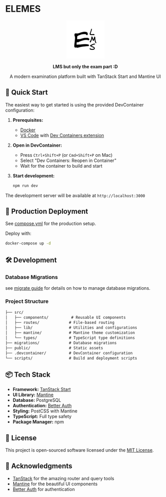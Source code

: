 # ELEMES

<div align="center">
  <img src="./src/icons/logo.svg" alt="elemes logo" width="120" height="120" />
  
  **LMS but only the exam part :D**
  
  A modern examination platform built with TanStack Start and Mantine UI
</div>

## 🚀 Quick Start

The easiest way to get started is using the provided DevContainer configuration:

1. **Prerequisites:**

   - [Docker](https://docs.docker.com/get-docker/)
   - [VS Code](https://code.visualstudio.com/) with [Dev Containers extension](https://marketplace.visualstudio.com/items?itemName=ms-vscode-remote.remote-containers)

2. **Open in DevContainer:**

   - Press `Ctrl+Shift+P` (or `Cmd+Shift+P` on Mac)
   - Select "Dev Containers: Reopen in Container"
   - Wait for the container to build and start

3. **Start development:**
   ```bash
   npm run dev
   ```

The development server will be available at `http://localhost:3000`

## 🐳 Production Deployment

See [compose.yml](./compose.yml) for the production setup.

Deploy with:

```bash
docker-compose up -d
```

## 🛠️ Development

### Database Migrations

see [migrate guide](https://github.com/golang-migrate/migrate/tree/master/cmd/migrate) for details on how to manage database migrations.

### Project Structure

```
├── src/
│   ├── components/          # Reusable UI components
│   ├── routes/             # File-based routing
│   ├── lib/                # Utilities and configurations
│   ├── mantine/            # Mantine theme customization
│   └── types/              # TypeScript type definitions
├── migrations/             # Database migrations
├── public/                 # Static assets
├── .devcontainer/          # DevContainer configuration
└── scripts/                # Build and deployment scripts
```

## 📦 Tech Stack

- **Framework:** [TanStack Start](https://tanstack.com/start)
- **UI Library:** [Mantine](https://mantine.dev/)
- **Database:** PostgreSQL
- **Authentication:** [Better Auth](https://www.better-auth.com/)
- **Styling:** PostCSS with Mantine
- **TypeScript:** Full type safety
- **Package Manager:** npm

## 📝 License

This project is open-sourced software licensed under the [MIT License](./LICENSE).

## 🙏 Acknowledgments

- [TanStack](https://tanstack.com/) for the amazing router and query tools
- [Mantine](https://mantine.dev/) for the beautiful UI components
- [Better Auth](https://www.better-auth.com/) for authentication
